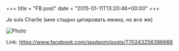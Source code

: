 +++
title = "FB post"
date = "2015-01-11T13:20:46+00:00"
+++

Je suis Charlie (мне стыдно цитировать ежика, но все же)

![Photo](https://scontent.xx.fbcdn.net/v/t1.0-1/p100x100/15826022_1226633470757643_6756050982564384499_n.jpg?oh=2a4720d18d8d1141a1ba9e1658ea73f2&oe=59B0EB3F)


Link: https://www.facebook.com/sputpom/posts/770243256396669
